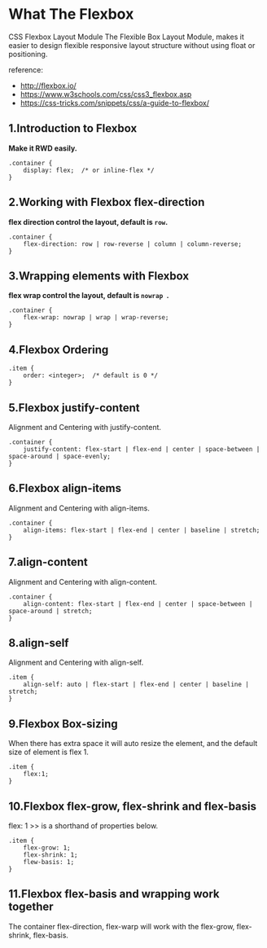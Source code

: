 # What The Flexbox
CSS Flexbox Layout Module
The Flexible Box Layout Module, makes it easier to design flexible responsive layout structure without using float or positioning.

reference:
 - http://flexbox.io/
 - https://www.w3schools.com/css/css3_flexbox.asp
 - https://css-tricks.com/snippets/css/a-guide-to-flexbox/

## 1.Introduction to Flexbox
 **Make it RWD easily.**
```
.container {  
	display: flex;  /* or inline-flex */  
}
```

## 2.Working with Flexbox flex-direction
**flex direction control the layout, default is `row`.**
```
.container {  
	flex-direction: row | row-reverse | column | column-reverse;
}
```
## 3.Wrapping elements with Flexbox
**flex wrap control the layout, default is `nowrap `.**
```
.container {
	flex-wrap: nowrap | wrap | wrap-reverse;
}
```
## 4.Flexbox Ordering
```
.item {
	order: <integer>;  /* default is 0 */
}
```
## 5.Flexbox justify-content
Alignment and Centering with justify-content.
```
.container {
	justify-content: flex-start | flex-end | center | space-between | space-around | space-evenly;
}
```
## 6.Flexbox align-items
Alignment and Centering with align-items.
```
.container {
	align-items: flex-start | flex-end | center | baseline | stretch;
}
```
## 7.align-content
Alignment and Centering with align-content.
```
.container {
	align-content: flex-start | flex-end | center | space-between | space-around | stretch;
}
```
## 8.align-self
Alignment and Centering with align-self.
```
.item {
	align-self: auto | flex-start | flex-end | center | baseline | stretch;
}
```
## 9.Flexbox Box-sizing
When there has extra space it will auto resize the element, and the default size of element is flex 1.
```
.item {
	flex:1;
}
```
## 10.Flexbox flex-grow, flex-shrink and flex-basis
flex: 1 >> is a shorthand of properties below.
```
.item {
	flex-grow: 1;
	flex-shrink: 1;
	flew-basis: 1;
}
```
## 11.Flexbox flex-basis and wrapping work together
The container flex-direction, flex-warp will work with the flex-grow, flex-shrink, flex-basis.

